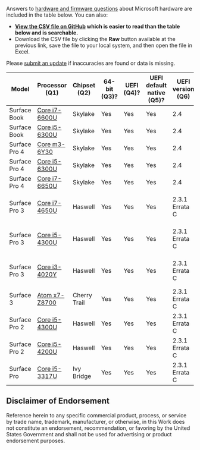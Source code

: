 Answers to [hardware and firmware questions](./../README.md#questions) about Microsoft hardware are included in the table below. You can also:

* **[View the CSV file on GitHub](./Microsoft.csv) which is easier to read than the table below and is searchable.** 
* Download the CSV file by clicking the **Raw** button available at the previous link, save the file to your local system, and then open the file in Excel. 

Please [submit an update](./../README.md#request-for-answers) if inaccuracies are found or data is missing.

| Model  | Processor (Q1)  | Chipset (Q2) | 64-bit (Q3)?  | UEFI (Q4)?  | UEFI default native (Q5)?  | UEFI version (Q6)  | SecureBoot (Q7)?  | SecureBoot default enabled (Q8)?  | SecureBoot upgrade (Q9)?  | Secure MOR (Q10)?  | MemVirt (Q11)?  | MemVirt default enabled (Q12)?  | IOVirt (Q13)?  | IOVirt default enabled (Q14)?  | SLAT (Q15)?  | TPM (Q16)?  | TPM version (Q17)  | TPM enabled default (Q18)?  | TPM auto (Q19)?  | PPI (Q20)?  | PPI version (Q21) | CG tested (Q22)?  | DG tested (Q23)?  | BIOS fix needed (Q24)?  | BIOS version needed (Q25) | UEFI WU (Q26)?  | Win10 official (Q27)?  | Win10 tested (Q28)?  | WHCP (Q29)?  | WHCP version (Q30)  |
| --- | --- | --- | --- | --- | --- | --- | --- | --- | --- | --- | --- | --- | --- | --- | --- | --- | --- | --- | --- | --- | --- | --- | --- | --- | --- | --- | --- | --- | --- | --- |
| Surface Book  | [Core i7-6600U](http://ark.intel.com/products/88192/Intel-Core-i7-6600U-Processor-4M-Cache-up-to-3_40-GHz)  | Skylake  | Yes  | Yes  | Yes  | 2.4 | Yes  | Yes  | N/A  | Yes | Yes  | Yes  | Yes  | Yes  | Yes  | Yes  | 2 | Yes  | Yes  | Yes  | 1.2 | Yes  | Yes  | No  | N/A  | Yes  | Yes  | N/A  | Yes  | Windows 10  |
| Surface Book  | [Core i5-6300U](http://ark.intel.com/products/88190/Intel-Core-i5-6300U-Processor-3M-Cache-up-to-3_00-GHz)  | Skylake  | Yes  | Yes  | Yes  | 2.4 | Yes  | Yes  | N/A  | Yes | Yes  | Yes  | Yes  | Yes  | Yes  | Yes  | 2 | Yes  | Yes  | Yes  | 1.2 | Yes  | Yes  | No  | N/A  | Yes  | Yes  | N/A  | Yes  | Windows 10  |
| Surface Pro 4  | [Core m3-6Y30](http://ark.intel.com/products/88198/Intel-Core-m3-6Y30-Processor-4M-Cache-up-to-2_20-GHz)  | Skylake  | Yes  | Yes  | Yes  | 2.4 | Yes  | Yes  | N/A  | Yes | Yes  | Yes  | Yes  | Yes  | Yes  | Yes  | 2 | Yes  | Yes  | Yes  | 1.2 | Yes  | Yes  | No  | N/A  | Yes  | Yes  | N/A  | Yes  | Windows 10  |
| Surface Pro 4  | [Core i5-6300U](http://ark.intel.com/products/88190/Intel-Core-i5-6300U-Processor-3M-Cache-up-to-3_00-GHz)  | Skylake  | Yes  | Yes  | Yes  | 2.4 | Yes  | Yes  | N/A  | Yes | Yes  | Yes  | Yes  | Yes  | Yes  | Yes  | 2 | Yes  | Yes  | Yes  | 1.2 | Yes  | Yes  | No  | N/A  | Yes  | Yes  | N/A  | Yes  | Windows 10  |
| Surface Pro 4  | [Core i7-6650U](http://ark.intel.com/products/91497/Intel-Core-i7-6650U-Processor-4M-Cache-up-to-3_40-GHz)  | Skylake  | Yes  | Yes  | Yes  | 2.4 | Yes  | Yes  | N/A  | Yes | Yes  | Yes  | Yes  | Yes  | Yes  | Yes  | 2 | Yes  | Yes  | Yes  | 1.2 | Yes  | Yes  | No  | N/A  | Yes  | Yes  | N/A  | Yes  | Windows 10  |
| Surface Pro 3  | [Core i7-4650U](http://ark.intel.com/products/75114/Intel-Core-i7-4650U-Processor-4M-Cache-up-to-3_30-GHz)  | Haswell  | Yes  | Yes  | Yes  | 2.3.1 Errata C | Yes  | Yes  | N/A  | Yes | Yes  | Yes  | Yes  | Yes  | Yes  | Yes  | 2 | Yes  | Yes  | Yes  | 1.2 | Unknown  | Unknown  | Unknown  | Unknown  | Yes  | Yes  | Yes  | Yes  | Windows 8.1 / Windows 10  |
| Surface Pro 3  | [Core i5-4300U](http://ark.intel.com/products/76308/Intel-Core-i5-4300U-Processor-3M-Cache-up-to-2_90-GHz)  | Haswell  | Yes  | Yes  | Yes  | 2.3.1 Errata C | Yes  | Yes  | N/A  | Yes | Yes  | Yes  | Yes  | Yes  | Yes  | Yes  | 2 | Yes  | Yes  | Yes  | 1.2 | Unknown  | Unknown  | Unknown  | Unknown  | Yes  | Yes  | Yes  | Yes  | Windows 8.1 / Windows 10  |
| Surface Pro 3  | [Core i3-4020Y](http://ark.intel.com/products/76609/Intel-Core-i3-4020Y-Processor-3M-Cache-1_50-GHz)  | Haswell  | Yes  | Yes  | Yes  | 2.3.1 Errata C | Yes  | Yes  | N/A  | Yes | Yes  | Yes  | No  | N/A  | Yes  | Yes  | 2 | Yes  | Yes  | Yes  | 1.2 | Unknown  | Unknown  | Unknown  | Unknown  | Yes  | Yes  | Yes  | Yes  | Windows 8.1 / Windows 10  |
| Surface 3  | [Atom x7-Z8700](http://ark.intel.com/products/85475/Intel-Atom-x7-Z8700-Processor-2M-Cache-up-to-2_40-GHz)  | Cherry Trail  | Yes  | Yes  | Yes  | 2.3.1 Errata C | Yes  | Yes  | N/A  | Yes | Yes  | Yes  | No  | N/A  | No  | Yes  | 2 | Yes  | Yes  | Yes  | 1.2 | No  | No  | No  | N/A  | Yes  | Yes  | Yes  | Yes  | Windows 10  |
| Surface Pro 2  | [Core i5-4300U](http://ark.intel.com/products/76308/Intel-Core-i5-4300U-Processor-3M-Cache-up-to-2_90-GHz)  | Haswell  | Yes  | Yes  | Yes  | 2.3.1 Errata C | Yes  | Yes  | N/A  | Yes | Yes  | Yes  | Yes  | Yes  | Yes  | Yes  | 1.2 | Yes  | Yes  | Yes  | 1.2 | Unknown  | Unknown  | Unknown  | Unknown  | Yes  | Yes  | Yes  | Yes  | Windows 8.1  |
| Surface Pro 2  | [Core i5-4200U](http://ark.intel.com/products/75459/Intel-Core-i5-4200U-Processor-3M-Cache-up-to-2_60-GHz) | Haswell  | Yes  | Yes  | Yes  | 2.3.1 Errata C | Yes  | Yes  | N/A  | Yes | Yes  | Yes  | No  | N/A  | Yes  | Yes  | 1.2 | Yes  | Yes  | Yes  | 1.2 | Unknown  | Unknown  | Unknown  | Unknown  | Yes  | Yes  | Yes  | Yes  | Windows 8.1  |
| Surface Pro  | [Core i5-3317U](http://ark.intel.com/products/65707/Intel-Core-i5-3317U-Processor-3M-Cache-up-to-2_60-GHz)  | Ivy Bridge  | Yes  | Yes  | Yes  | 2.3.1 Errata C | Yes  | Yes  | N/A  | Yes | Yes  | Yes  | Yes  | Yes  | Yes  | Yes  | 1.2 | Yes  | Yes  | Yes  | Yes  | Unknown  | Unknown  | Unknown  | Unknown  | Yes  | Yes  | Yes  | Yes  | Windows 8 |


## Disclaimer of Endorsement
Reference herein to any specific commercial product, process, or service by trade name, trademark, manufacturer, or otherwise, in this Work does not constitute an endorsement, recommendation, or favoring by the United States Government and shall not be used for advertising or product endorsement purposes.